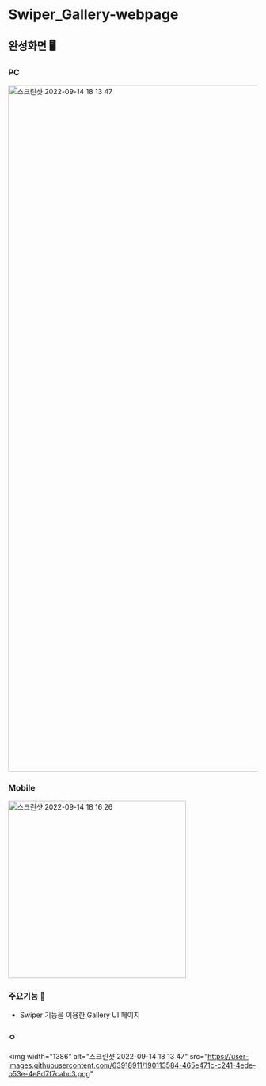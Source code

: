 # Swiper_Gallery-webpage


## 완성화면 🖥
### PC
<img width="1386" alt="스크린샷 2022-09-14 18 13 47" src="https://user-images.githubusercontent.com/63918911/190113584-465e471c-c241-4ede-b53e-4e8d7f7cabc3.png">

### Mobile
<img width="359" alt="스크린샷 2022-09-14 18 16 26" src="https://user-images.githubusercontent.com/63918911/190114119-82cae271-ab55-4529-a5b2-825da3081952.png">

### 주요기능 🎁
- Swiper 기능을 이용한 Gallery UI 페이지

### ㅇ
<img width="1386" alt="스크린샷 2022-09-14 18 13 47" src="https://user-images.githubusercontent.com/63918911/190113584-465e471c-c241-4ede-b53e-4e8d7f7cabc3.png"
